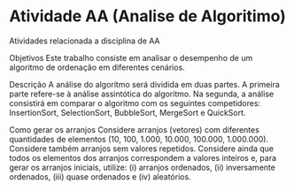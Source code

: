# Atividade AA (Analise de Algoritimo)
Atividades relacionada a disciplina de AA

Objetivos
Este trabalho consiste em analisar o desempenho de um algoritmo de ordenação em
diferentes cenários.

Descrição
A análise do algoritmo será dividida em duas partes. A primeira parte refere-se à análise
assintótica do algoritmo. Na segunda, a análise consistirá em comparar o algoritmo com
os seguintes competidores: InsertionSort, SelectionSort, BubbleSort, MergeSort e
QuickSort.

Como gerar os arranjos
Considere arranjos (vetores) com diferentes quantidades de elementos (10, 100, 1.000,
10.000, 100.000, 1.000.000). Considere também arranjos sem valores repetidos.
Considere ainda que todos os elementos dos arranjos correspondem a valores inteiros
e, para gerar os arranjos iniciais, utilize: (i) arranjos ordenados, (ii) inversamente
ordenados, (iii) quase ordenados e (iv) aleatórios.
